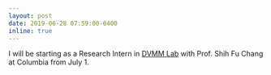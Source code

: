 ```yaml
---
layout: post
date: 2019-06-28 07:59:00-0400
inline: true
---
```


I will be starting as a Research Intern in [DVMM Lab](http://www.ee.columbia.edu/ln/dvmm/) with Prof. Shih Fu Chang at Columbia from July 1.
